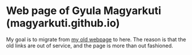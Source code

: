 # Web page of Gyula Magyarkuti (magyarkuti.github.io)

My goal is to migrate from [my old webpage](http://web.uni-corvinus.hu/magyarkuti/) to here.
The reason is that the old links are out of service, and the page is more than out fashioned.

